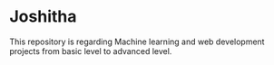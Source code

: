 # Joshitha
This repository is regarding Machine learning and web development projects from basic level to advanced level.
